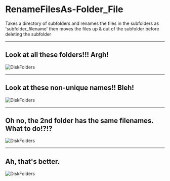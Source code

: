 # RenameFilesAs-Folder_File
Takes a directory of subfolders and renames the files in the subfolders as 'subfolder_filename' then moves the files up &amp; out of the subfolder before deleting the subfolder

----

## Look at all these folders!!! Argh!
![DiskFolders](example_images/DiskFolders.PNG)

----

## Look at these non-unique names!! Bleh!
![DiskFolders](example_images/disk1.PNG)

----

## Oh no, the 2nd folder has the same filenames. What to do!?!?
![DiskFolders](example_images/disk2.PNG)

----

## Ah, that's better.
![DiskFolders](example_images/yay.PNG)
